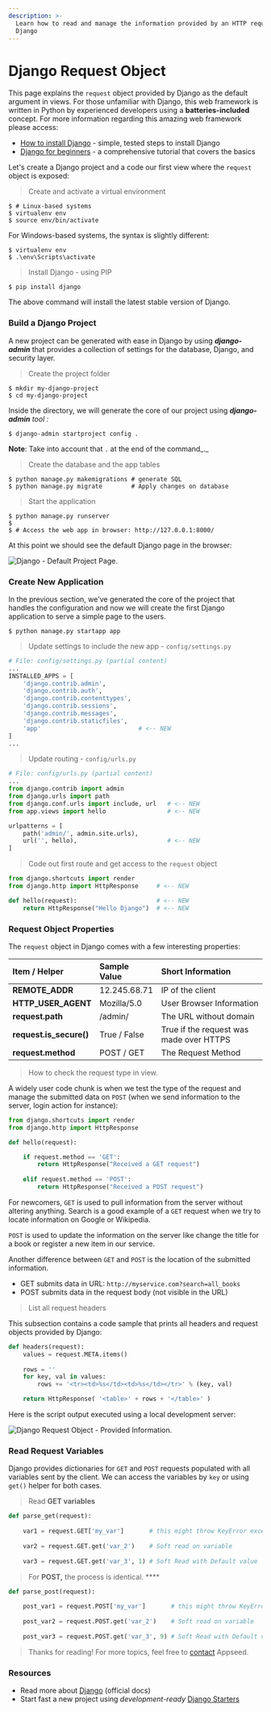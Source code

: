```yaml
---
description: >-
  Learn how to read and manage the information provided by an HTTP request in
  Django
---
```


# Django Request Object

This page explains the `request` object provided by Django as the default argument in views. For those unfamiliar with Django, this web framework is written in Python by experienced developers using a **batteries-included** concept. For more information regarding this amazing web framework please access:

* [How to install Django](django-how-to-install.md) - simple, tested steps to install Django
* [Django for beginners](django-for-beginners.md) - a comprehensive tutorial that covers the basics

Let's create a Django project and a code our first view where the `request` object is exposed:

> Create and activate a virtual environment

```text
$ # Linux-based systems
$ virtualenv env
$ source env/bin/activate  
```

For Windows-based systems, the syntax is slightly different:

```text
$ virtualenv env
$ .\env\Scripts\activate
```

> Install Django - using PIP

```text
$ pip install django
```

The above command will install the latest stable version of Django.

### Build a Django Project <a id="build-a-django-project"></a>

A new project can be generated with ease in Django by using _**django-admin**_ that provides a collection of settings for the database, Django, and security layer.

> Create the project folder

```text
$ mkdir my-django-project
$ cd my-django-project
```

 Inside the directory, we will generate the core of our project using _**django-admin** tool :_

```text
$ django-admin startproject config .
```

 **Note**: Take into account that `.` at the end of the command_._

> Create the database and the app tables

```text
$ python manage.py makemigrations # generate SQL
$ python manage.py migrate        # Apply changes on database   
```

> Start the application

```text
$ python manage.py runserver 
$
$ # Access the web app in browser: http://127.0.0.1:8000/
```

At this point we should see the default Django page in the browser:

![Django - Default Project Page.](../../.gitbook/assets/django-framework-cover.jpg)



### Create New Application

In the previous section, we've generated the core of the project that handles the configuration and now we will create the first Django application to serve a simple page to the users. 

```text
$ python manage.py startapp app
```

> Update settings to include the new app - `config/settings.py`

```python
# File: config/settings.py (partial content)
...
INSTALLED_APPS = [
    'django.contrib.admin',
    'django.contrib.auth',
    'django.contrib.contenttypes',
    'django.contrib.sessions',
    'django.contrib.messages',
    'django.contrib.staticfiles',
    'app'                           # <-- NEW
]
...
```

> Update routing - `config/urls.py`

```python
# File: config/urls.py (partial content)
...
from django.contrib import admin
from django.urls import path
from django.conf.urls import include, url   # <-- NEW
from app.views import hello                 # <-- NEW

urlpatterns = [
    path('admin/', admin.site.urls),
    url('', hello),                         # <-- NEW
]
```

> Code out first route and get access to the `request` object

```python
from django.shortcuts import render
from django.http import HttpResponse     # <-- NEW

def hello(request):                      # <-- NEW    
    return HttpResponse("Hello Django")  # <-- NEW   
```



### Request Object Properties

The `request` object in Django comes with a few interesting properties: 

| Item / Helper | Sample Value | Short Information |
| :--- | :--- | :--- |
| **REMOTE\_ADDR** | 12.245.68.71 | IP of the client |
| **HTTP\_USER\_AGENT** | Mozilla/5.0 | User Browser Information |
| **request.path** | /admin/ | The URL without domain |
| **request.is\_secure\(\)** | True / False | True if the request was made over HTTPS |
| **request.method** | POST / GET | The Request Method  |

> How to check the request type in view.

A widely user code chunk is when we test the type of the request and manage the submitted data on `POST` \(when we send information to the server, login action for instance\):

```python
from django.shortcuts import render
from django.http import HttpResponse     

def hello(request):

    if request.method == 'GET':    
        return HttpResponse("Received a GET request")
        
    elif request.method == 'POST':    
        return HttpResponse("Received a POST request")
```

For newcomers, `GET` is used to pull information from the server without altering anything. Search is a good example of a `GET` request when we try to locate information on Google or Wikipedia. 

`POST` is used to update the information on the server like change the title for a book or register a new item in our service.

Another difference between `GET` and `POST` is the location of the submitted information. 

* GET submits data in URL: `http://myservice.com?search=all_books`
* POST submits data in the request body \(not visible in the URL\)

> List all request headers

This subsection contains a code sample that prints all headers and request objects provided by Django:

```python
def headers(request): 
    values = request.META.items() 
    
    rows = ''
    for key, val in values:
        rows += '<tr><td>%s</td><td>%s</td></tr>' % (key, val)

    return HttpResponse( '<table>' + rows + '</table>' )
```

Here is the script output executed using a local development server:

![Django Request Object - Provided Information.](../../.gitbook/assets/djang-request-headers.jpg)

### Read Request Variables

Django provides dictionaries for `GET` and `POST` requests populated with all variables sent by the client. We can access the variables by `key` or using `get()` helper for both cases. 

> Read **GET variables**

```python
def parse_get(request):
    
    var1 = request.GET['my_var']       # this might throw KeyError exception
    
    var2 = request.GET.get('var_2')    # Soft read on variable
    
    var3 = request.GET.get('var_3', 1) # Soft Read with Default value     
```

> For **POST,** the process is identical. ****

```python
def parse_post(request):
    
    post_var1 = request.POST['my_var']       # this might throw KeyError exception
    
    post_var2 = request.POST.get('var_2')    # Soft read on variable
    
    post_var3 = request.POST.get('var_3', 9) # Soft Read with Default value     
```



> Thanks for reading! For more topics, feel free to [contact](https://appseed.us/support) Appseed.



### Resources 

* Read more about [Django](https://www.djangoproject.com/) \(official docs\)
* Start fast a new project using _development-ready_ [Django Starters](https://appseed.us/admin-dashboards/django) 

